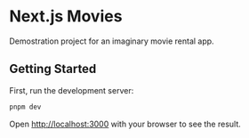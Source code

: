 # Next.js Movies

Demostration project for an imaginary movie rental app.

## Getting Started

First, run the development server:

```bash
pnpm dev
```

Open [http://localhost:3000](http://localhost:3000) with your browser to see the result.